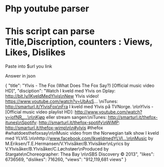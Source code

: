 # Php youtube parser
# This script can parse Title,Discription, counters : Views, Likes, Dislikes

Paste into $url you link 

Answer in json

{
  "title": "Ylvis - The Fox (What Does The Fox Say?) [Official music video HD]",
  "disciption": "Watch I kveld med Ylvis on Dplay: http://bit.ly/IKveldMedYlvis\nNew Ylvis video! https://www.youtube.com/watch?v=UbAsS... \niTunes: http://smarturl.it/YlvisFox\nFra I kveld med Ylvis på TVNorge. \n\nYlvis - [Official music video playlist HD]: http://www.youtube.com/watch?v=jofNR_...\n\nKjøp eller stream sangen:\niTunes: http://smarturl.it/thefox-itunes\nSpotify: http://smarturl.it/thefox-spotify\nWiMP: http://smarturl.it/thefox-wimp\n\n#ylvis #thefox #whatdoesthefoxsay\n\nMusic video from the Norwegian talk show I kveld med YLVIS.\n\nhttp://www.facebook.com/IkveldmedYLVI...\n\nMusic by M.Eriksen/T.E.Hermansen/V.Ylvisåker/B.Ylvisåker\nLyrics by V.Ylvisåker/B.Ylvisåker/C.Løchstøer\nProduced by Stargate\nChoreographer: Thea Bay \n\nSBS Discovery © 2013",
  "likes": 6736569,
  "dislikes": 716260,
  "views": "912,119,681 views"
}
